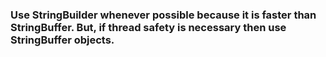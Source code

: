 ### Use StringBuilder whenever possible because it is faster than StringBuffer. But, if thread safety is necessary then use StringBuffer objects.
